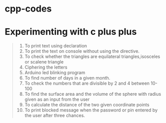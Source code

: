 # cpp-codes
Experimenting with c plus plus
=================================
> 1. To print text using declaration
> 2. To print the text on console without using the directive.
> 3. To check whether the triangles are equilateral triangles,isosceles or scalene triangle
> 4. Ciphering the letters
> 5. Arduino led blinking program
> 6. To find number of days in a given month.
> 7. To check the numbers that are divisible by 2 and 4 between 10-100
> 8. To find the surface area and the volume of the sphere with radius given as an input from the user
> 9. To calculate the distance of the two given coordinate points
> 10. To print blocked message when the password or pin entered by the user after three chances.
